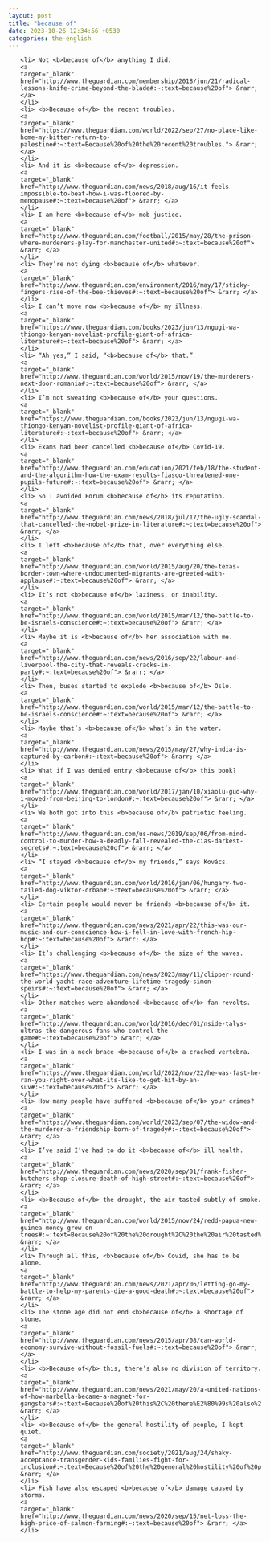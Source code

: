 ```yaml
---
layout: post
title: "because of"
date: 2023-10-26 12:34:56 +0530
categories: the-english
---
```

<ol>

    <li> Not <b>because of</b> anything I did.
    <a 
    target="_blank" 
    href="http://www.theguardian.com/membership/2018/jun/21/radical-lessons-knife-crime-beyond-the-blade#:~:text=because%20of"> &rarr; </a>
    </li>
    <li> <b>Because of</b> the recent troubles.
    <a 
    target="_blank" 
    href="https://www.theguardian.com/world/2022/sep/27/no-place-like-home-my-bitter-return-to-palestine#:~:text=Because%20of%20the%20recent%20troubles."> &rarr; </a>
    </li>
    <li> And it is <b>because of</b> depression.
    <a 
    target="_blank" 
    href="http://www.theguardian.com/news/2018/aug/16/it-feels-impossible-to-beat-how-i-was-floored-by-menopause#:~:text=because%20of"> &rarr; </a>
    </li>
    <li> I am here <b>because of</b> mob justice.
    <a 
    target="_blank" 
    href="http://www.theguardian.com/football/2015/may/28/the-prison-where-murderers-play-for-manchester-united#:~:text=because%20of"> &rarr; </a>
    </li>
    <li> They’re not dying <b>because of</b> whatever.
    <a 
    target="_blank" 
    href="http://www.theguardian.com/environment/2016/may/17/sticky-fingers-rise-of-the-bee-thieves#:~:text=because%20of"> &rarr; </a>
    </li>
    <li> I can’t move now <b>because of</b> my illness.
    <a 
    target="_blank" 
    href="https://www.theguardian.com/books/2023/jun/13/ngugi-wa-thiongo-kenyan-novelist-profile-giant-of-africa-literature#:~:text=because%20of"> &rarr; </a>
    </li>
    <li> “Ah yes,” I said, “<b>because of</b> that.”
    <a 
    target="_blank" 
    href="http://www.theguardian.com/world/2015/nov/19/the-murderers-next-door-romania#:~:text=because%20of"> &rarr; </a>
    </li>
    <li> I’m not sweating <b>because of</b> your questions.
    <a 
    target="_blank" 
    href="https://www.theguardian.com/books/2023/jun/13/ngugi-wa-thiongo-kenyan-novelist-profile-giant-of-africa-literature#:~:text=because%20of"> &rarr; </a>
    </li>
    <li> Exams had been cancelled <b>because of</b> Covid-19.
    <a 
    target="_blank" 
    href="http://www.theguardian.com/education/2021/feb/18/the-student-and-the-algorithm-how-the-exam-results-fiasco-threatened-one-pupils-future#:~:text=because%20of"> &rarr; </a>
    </li>
    <li> So I avoided Forum <b>because of</b> its reputation.
    <a 
    target="_blank" 
    href="http://www.theguardian.com/news/2018/jul/17/the-ugly-scandal-that-cancelled-the-nobel-prize-in-literature#:~:text=because%20of"> &rarr; </a>
    </li>
    <li> I left <b>because of</b> that, over everything else.
    <a 
    target="_blank" 
    href="http://www.theguardian.com/world/2015/aug/20/the-texas-border-town-where-undocumented-migrants-are-greeted-with-applause#:~:text=because%20of"> &rarr; </a>
    </li>
    <li> It’s not <b>because of</b> laziness, or inability.
    <a 
    target="_blank" 
    href="http://www.theguardian.com/world/2015/mar/12/the-battle-to-be-israels-conscience#:~:text=because%20of"> &rarr; </a>
    </li>
    <li> Maybe it is <b>because of</b> her association with me.
    <a 
    target="_blank" 
    href="http://www.theguardian.com/news/2016/sep/22/labour-and-liverpool-the-city-that-reveals-cracks-in-party#:~:text=because%20of"> &rarr; </a>
    </li>
    <li> Then, buses started to explode <b>because of</b> Oslo.
    <a 
    target="_blank" 
    href="http://www.theguardian.com/world/2015/mar/12/the-battle-to-be-israels-conscience#:~:text=because%20of"> &rarr; </a>
    </li>
    <li> Maybe that’s <b>because of</b> what’s in the water.
    <a 
    target="_blank" 
    href="http://www.theguardian.com/news/2015/may/27/why-india-is-captured-by-carbon#:~:text=because%20of"> &rarr; </a>
    </li>
    <li> What if I was denied entry <b>because of</b> this book?
    <a 
    target="_blank" 
    href="http://www.theguardian.com/world/2017/jan/10/xiaolu-guo-why-i-moved-from-beijing-to-london#:~:text=because%20of"> &rarr; </a>
    </li>
    <li> We both got into this <b>because of</b> patriotic feeling.
    <a 
    target="_blank" 
    href="http://www.theguardian.com/us-news/2019/sep/06/from-mind-control-to-murder-how-a-deadly-fall-revealed-the-cias-darkest-secrets#:~:text=because%20of"> &rarr; </a>
    </li>
    <li> “I stayed <b>because of</b> my friends,” says Kovács.
    <a 
    target="_blank" 
    href="http://www.theguardian.com/world/2016/jan/06/hungary-two-tailed-dog-viktor-orban#:~:text=because%20of"> &rarr; </a>
    </li>
    <li> Certain people would never be friends <b>because of</b> it.
    <a 
    target="_blank" 
    href="http://www.theguardian.com/news/2021/apr/22/this-was-our-music-and-our-conscience-how-i-fell-in-love-with-french-hip-hop#:~:text=because%20of"> &rarr; </a>
    </li>
    <li> It’s challenging <b>because of</b> the size of the waves.
    <a 
    target="_blank" 
    href="https://www.theguardian.com/news/2023/may/11/clipper-round-the-world-yacht-race-adventure-lifetime-tragedy-simon-speirs#:~:text=because%20of"> &rarr; </a>
    </li>
    <li> Other matches were abandoned <b>because of</b> fan revolts.
    <a 
    target="_blank" 
    href="http://www.theguardian.com/world/2016/dec/01/nside-talys-ultras-the-dangerous-fans-who-control-the-game#:~:text=because%20of"> &rarr; </a>
    </li>
    <li> I was in a neck brace <b>because of</b> a cracked vertebra.
    <a 
    target="_blank" 
    href="https://www.theguardian.com/world/2022/nov/22/he-was-fast-he-ran-you-right-over-what-its-like-to-get-hit-by-an-suv#:~:text=because%20of"> &rarr; </a>
    </li>
    <li> How many people have suffered <b>because of</b> your crimes?
    <a 
    target="_blank" 
    href="https://www.theguardian.com/world/2023/sep/07/the-widow-and-the-murderer-a-friendship-born-of-tragedy#:~:text=because%20of"> &rarr; </a>
    </li>
    <li> I’ve said I’ve had to do it <b>because of</b> ill health.
    <a 
    target="_blank" 
    href="http://www.theguardian.com/news/2020/sep/01/frank-fisher-butchers-shop-closure-death-of-high-street#:~:text=because%20of"> &rarr; </a>
    </li>
    <li> <b>Because of</b> the drought, the air tasted subtly of smoke.
    <a 
    target="_blank" 
    href="http://www.theguardian.com/world/2015/nov/24/redd-papua-new-guinea-money-grow-on-trees#:~:text=Because%20of%20the%20drought%2C%20the%20air%20tasted%20subtly%20of%20smoke."> &rarr; </a>
    </li>
    <li> Through all this, <b>because of</b> Covid, she has to be alone.
    <a 
    target="_blank" 
    href="http://www.theguardian.com/news/2021/apr/06/letting-go-my-battle-to-help-my-parents-die-a-good-death#:~:text=because%20of"> &rarr; </a>
    </li>
    <li> The stone age did not end <b>because of</b> a shortage of stone.
    <a 
    target="_blank" 
    href="http://www.theguardian.com/news/2015/apr/08/can-world-economy-survive-without-fossil-fuels#:~:text=because%20of"> &rarr; </a>
    </li>
    <li> <b>Because of</b> this, there’s also no division of territory.
    <a 
    target="_blank" 
    href="http://www.theguardian.com/news/2021/may/20/a-united-nations-of-how-marbella-became-a-magnet-for-gangsters#:~:text=Because%20of%20this%2C%20there%E2%80%99s%20also%20no%20division%20of%20territory."> &rarr; </a>
    </li>
    <li> <b>Because of</b> the general hostility of people, I kept quiet.
    <a 
    target="_blank" 
    href="http://www.theguardian.com/society/2021/aug/24/shaky-acceptance-transgender-kids-families-fight-for-inclusion#:~:text=Because%20of%20the%20general%20hostility%20of%20people%2C%20I%20kept%20quiet."> &rarr; </a>
    </li>
    <li> Fish have also escaped <b>because of</b> damage caused by storms.
    <a 
    target="_blank" 
    href="http://www.theguardian.com/news/2020/sep/15/net-loss-the-high-price-of-salmon-farming#:~:text=because%20of"> &rarr; </a>
    </li>